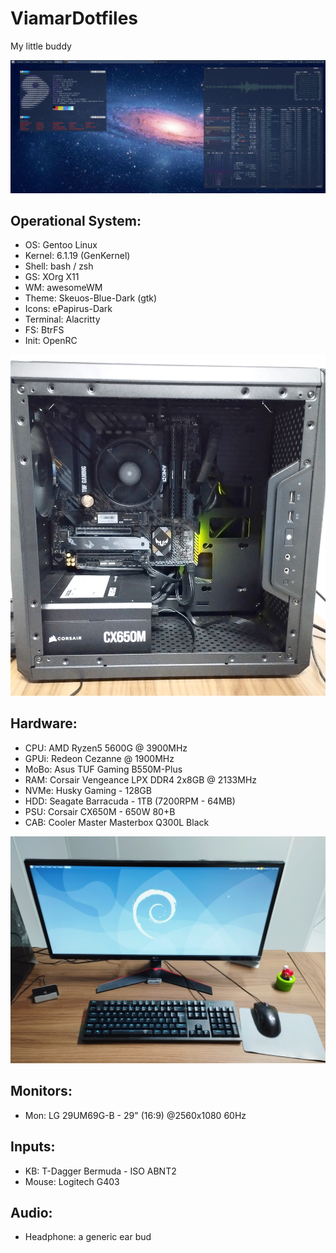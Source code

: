 # ViamarDotfiles


My little buddy


![Neofetch](https://github.com/jKy0n/ViamarDotfiles/blob/main/media/neofetch-02-may-2023.png)

## Operational System:

- OS: Gentoo Linux
- Kernel: 6.1.19 (GenKernel)
- Shell: bash / zsh
- GS: XOrg X11
- WM: awesomeWM
- Theme: Skeuos-Blue-Dark (gtk)
- Icons: ePapirus-Dark
- Terminal: Alacritty
- FS: BtrFS
- Init: OpenRC


![Theseus Machine](https://github.com/jKy0n/ViamarDotfiles/blob/main/media/Viamar-27-Mar-2023.jpg)


## Hardware:

- CPU: AMD Ryzen5 5600G @ 3900MHz
- GPUi: Redeon Cezanne @ 1900MHz
- MoBo: Asus TUF Gaming B550M-Plus
- RAM: Corsair Vengeance LPX DDR4 2x8GB @ 2133MHz
- NVMe: Husky Gaming - 128GB
- HDD: Seagate Barracuda - 1TB (7200RPM - 64MB)
- PSU: Corsair CX650M - 650W 80+B
- CAB: Cooler Master Masterbox Q300L Black


![Peripherals](https://github.com/jKy0n/ViamarDotfiles/blob/main/media/myDesktop-27-Mar-2023.jpg)


## Monitors:

- Mon: LG 29UM69G-B - 29" (16:9) @2560x1080 60Hz


## Inputs:

- KB: T-Dagger Bermuda - ISO ABNT2
- Mouse: Logitech G403


## Audio:

- Headphone: a generic ear bud